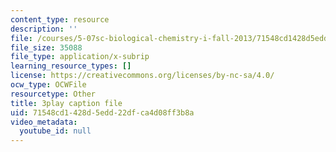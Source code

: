 ```yaml
---
content_type: resource
description: ''
file: /courses/5-07sc-biological-chemistry-i-fall-2013/71548cd1428d5edd22dfca4d08ff3b8a_h20EdXcopeY.srt
file_size: 35088
file_type: application/x-subrip
learning_resource_types: []
license: https://creativecommons.org/licenses/by-nc-sa/4.0/
ocw_type: OCWFile
resourcetype: Other
title: 3play caption file
uid: 71548cd1-428d-5edd-22df-ca4d08ff3b8a
video_metadata:
  youtube_id: null
---
```

